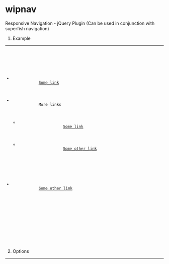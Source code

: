 wipnav
======

Responsive Navigation - jQuery Plugin (Can be used in conjunction with superfish navigation)



1. Example
----------

<pre>
<code>

	<ul>
		<li>
			<a href="https://github.com/Wipster/wipnav">Some link</a>
		</li>
		<li>
			<span>More links</span>
			<ul class="sub">
				<li>
					<a href="https://github.com/Wipster/wipnav">Some link</a>
				</li>
				<li>
					<a href="https://github.com/Wipster/wipnav">Some other link</a>
				</li>
			</ul>
		</li>
		<li>
			<a href="https://github.com/Wipster/wipnav">Some other link</a>
		</li>
 	</ul>

</code>
</pre>

<pre>
<code>
<script>

(function( $ ) {

	// Superfish example configuration
	superfishOptions = {
		animation: {height: 'show'},
		speed: 200,
		autoArrows: false,
		delay: 400,
		dropShadows: false  
	}

	// SUPERFISH & WIPNAV
	$(".sf-menu").superfish(sufiOpt).wipnav({
		sufi : true,
		sufiSettings : sufiOpt,
		navButton : '#navButton',
		type : 'slider',
		threshold : 1023
	});

})( jQuery );

</script>
</code>
</pre>


2. Options
----------
